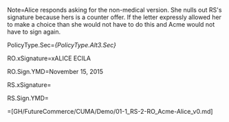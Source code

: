 Note=Alice responds asking for the non-medical version.  She nulls out RS's signature because hers is a counter offer.  If the letter expressly allowed her to make a choice than she would not have to do this and Acme would not have to sign again. 
 

PolicyType.Sec=<i>{PolicyType.Alt3.Sec}</i>

RO.xSignature=xALICE ECILA

RO.Sign.YMD=November 15, 2015  

RS.xSignature=

RS.Sign.YMD=

=[GH/FutureCommerce/CUMA/Demo/01-1_RS-2-RO_Acme-Alice_v0.md]